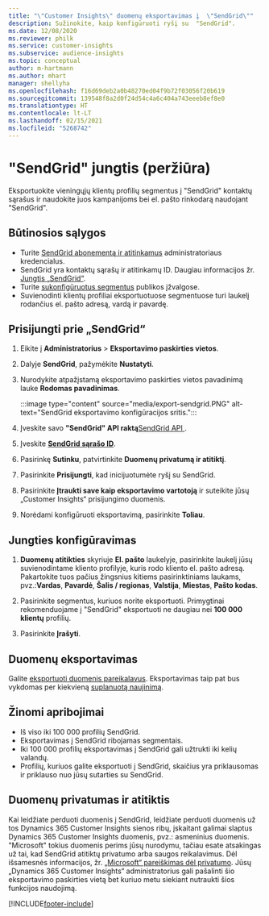 ```yaml
---
title: "\"Customer Insights\" duomenų eksportavimas į  \"SendGrid\""
description: Sužinokite, kaip konfigūruoti ryšį su  "SendGrid".
ms.date: 12/08/2020
ms.reviewer: philk
ms.service: customer-insights
ms.subservice: audience-insights
ms.topic: conceptual
author: m-hartmann
ms.author: mhart
manager: shellyha
ms.openlocfilehash: f16d69deb2a0b48270ed04f9b72f03056f20b619
ms.sourcegitcommit: 139548f8a2d0f24d54c4a6c404a743eeeb8ef8e0
ms.translationtype: HT
ms.contentlocale: lt-LT
ms.lasthandoff: 02/15/2021
ms.locfileid: "5268742"
---
```

# <a name="connector-for-sendgrid-preview"></a>"SendGrid" jungtis (peržiūra)

Eksportuokite vieningųjų klientų profilių segmentus į "SendGrid" kontaktų sąrašus ir naudokite juos kampanijoms bei el. pašto rinkodarą naudojant "SendGrid". 

## <a name="prerequisites"></a>Būtinosios sąlygos

-   Turite [SendGrid abonementą ir atitinkamus](https://sendgrid.com/) administratoriaus kredencialus.
-   SendGrid yra kontaktų sąrašų ir atitinkamų ID. Daugiau informacijos žr. [Jungtis „SendGrid“](https://sendgrid.com/docs/ui/managing-contacts/create-and-manage-contacts/#manage-contacts).
-   Turite [sukonfigūruotus segmentus](segments.md) publikos įžvalgose.
-   Suvienodinti klientų profiliai eksportuotuose segmentuose turi laukelį rodančius el. pašto adresą, vardą ir pavardę.

## <a name="connect-to-sendgrid"></a>Prisijungti prie „SendGrid“

1. Eikite į **Administratorius** > **Eksportavimo paskirties vietos**.

1. Dalyje **SendGrid**, pažymėkite **Nustatyti**.

1. Nurodykite atpažįstamą eksportavimo paskirties vietos pavadinimą lauke **Rodomas pavadinimas**.

   :::image type="content" source="media/export-sendgrid.PNG" alt-text="SendGrid eksportavimo konfigūracijos sritis.":::

1. Įveskite savo **"SendGrid" API raktą**[SendGrid API ](https://sendgrid.com/docs/ui/account-and-settings/api-keys/).

1. Įveskite **[SendGrid sąrašo ID](https://sendgrid.com/docs/ui/managing-contacts/create-and-manage-contacts/#manage-contacts)**.

1. Pasirinkę **Sutinku**, patvirtinkite **Duomenų privatumą ir atitiktį**.

1. Pasirinkite **Prisijungti**, kad inicijuotumėte ryšį su SendGrid.

1. Pasirinkite **Įtraukti save kaip eksportavimo vartotoją** ir suteikite jūsų „Customer Insights“ prisijungimo duomenis.

1. Norėdami konfigūruoti eksportavimą, pasirinkite **Toliau**.

## <a name="configure-the-connector"></a>Jungties konfigūravimas

1. **Duomenų atitikties** skyriuje **El. pašto** laukelyje, pasirinkite laukelį jūsų suvienodintame kliento profilyje, kuris rodo kliento el. pašto adresą. Pakartokite tuos pačius žingsnius kitiems pasirinktiniams laukams, pvz.:**Vardas**, **Pavardė**, **Šalis / regionas**, **Valstija**, **Miestas**, **Pašto kodas**.

1. Pasirinkite segmentus, kuriuos norite eksportuoti. Primygtinai rekomenduojame į "SendGrid" eksportuoti ne daugiau nei **100 000 klientų** profilių. 

1. Pasirinkite **Įrašyti**.

## <a name="export-the-data"></a>Duomenų eksportavimas

Galite [eksportuoti duomenis pareikalavus](export-destinations.md). Eksportavimas taip pat bus vykdomas per kiekvieną [suplanuotą naujinimą](system.md#schedule-tab).

## <a name="known-limitations"></a>Žinomi apribojimai

- Iš viso iki 100 000 profilių SendGrid.
- Eksportavimas į SendGrid ribojamas segmentais.
- Iki 100 000 profilių eksportavimas į SendGrid gali užtrukti iki kelių valandų. 
- Profilių, kuriuos galite eksportuoti į SendGrid, skaičius yra priklausomas ir priklauso nuo jūsų sutarties su SendGrid.

## <a name="data-privacy-and-compliance"></a>Duomenų privatumas ir atitiktis

Kai leidžiate perduoti duomenis į SendGrid, leidžiate perduoti duomenis už tos Dynamics 365 Customer Insights sienos ribų, įskaitant galimai slaptus  Dynamics 365 Customer Insights duomenis, pvz.: asmeninius duomenis. "Microsoft" tokius duomenis perims jūsų nurodymu, tačiau esate atsakingas už tai, kad SendGrid atitiktų privatumo arba saugos reikalavimus. Dėl išsamesnės informacijos, žr. [„Microsoft“ pareiškimas dėl privatumo](https://go.microsoft.com/fwlink/?linkid=396732).
Jūsų „Dynamics 365 Customer Insights“ administratorius gali pašalinti šio eksportavimo paskirties vietą bet kuriuo metu siekiant nutraukti šios funkcijos naudojimą.


[!INCLUDE[footer-include](../includes/footer-banner.md)]